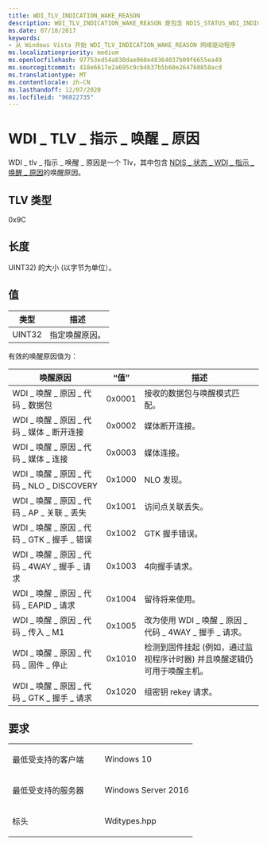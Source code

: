 ```yaml
---
title: WDI_TLV_INDICATION_WAKE_REASON
description: WDI_TLV_INDICATION_WAKE_REASON 是包含 NDIS_STATUS_WDI_INDICATION_WAKE_REASON 唤醒原因的 TLV。
ms.date: 07/18/2017
keywords:
- 从 Windows Vista 开始 WDI_TLV_INDICATION_WAKE_REASON 网络驱动程序
ms.localizationpriority: medium
ms.openlocfilehash: 97753ed54a830dae060e48364037b09f6655ea49
ms.sourcegitcommit: 418e6617e2a695c9cb4b37b5b60e264760858acd
ms.translationtype: MT
ms.contentlocale: zh-CN
ms.lasthandoff: 12/07/2020
ms.locfileid: "96822735"
---
```

# <a name="wdi_tlv_indication_wake_reason"></a>WDI \_ TLV \_ 指示 \_ 唤醒 \_ 原因


WDI \_ tlv \_ 指示 \_ 唤醒 \_ 原因是一个 Tlv，其中包含 [NDIS \_ 状态 \_ WDI \_ 指示 \_ 唤醒 \_ 原因](./ndis-status-wdi-indication-wake-reason.md)的唤醒原因。

## <a name="tlv-type"></a>TLV 类型


0x9C

## <a name="length"></a>长度


UINT32) 的大小 (以字节为单位）。

## <a name="values"></a>值


| 类型   | 描述                |
|--------|----------------------------|
| UINT32 | 指定唤醒原因。 |

 

有效的唤醒原因值为：

| 唤醒原因                                       | “值”  | 描述                                                                                                          |
|---------------------------------------------------|--------|----------------------------------------------------------------------------------------------------------------------|
| WDI \_ 唤醒 \_ 原因 \_ 代码 \_ 数据包                   | 0x0001 | 接收的数据包与唤醒模式匹配。                                                                          |
| WDI \_ 唤醒 \_ 原因 \_ 代码 \_ 媒体 \_ 断开连接        | 0x0002 | 媒体断开连接。                                                                                                 |
| WDI \_ 唤醒 \_ 原因 \_ 代码 \_ 媒体 \_ 连接           | 0x0003 | 媒体连接。                                                                                                    |
| WDI \_ 唤醒 \_ 原因 \_ 代码 \_ NLO \_ DISCOVERY           | 0x1000 | NLO 发现。                                                                                                       |
| WDI \_ 唤醒 \_ 原因 \_ 代码 \_ AP \_ 关联 \_ 丢失    | 0x1001 | 访问点关联丢失。                                                                                       |
| WDI \_ 唤醒 \_ 原因 \_ 代码 \_ GTK \_ 握手 \_ 错误    | 0x1002 | GTK 握手错误。                                                                                                 |
| WDI \_ 唤醒 \_ 原因 \_ 代码 \_ 4WAY \_ 握手 \_ 请求 | 0x1003 | 4向握手请求。                                                                                             |
| WDI \_ 唤醒 \_ 原因 \_ 代码 \_ EAPID \_ 请求           | 0x1004 | 留待将来使用。                                                                                             |
| WDI \_ 唤醒 \_ 原因 \_ 代码 \_ 传入 \_ M1           | 0x1005 | 改为使用 WDI \_ 唤醒 \_ 原因 \_ 代码 \_ 4WAY \_ 握手 \_ 请求。                                                       |
| WDI \_ 唤醒 \_ 原因 \_ 代码 \_ 固件 \_ 停止        | 0x1010 | 检测到固件挂起 (例如，通过监视程序计时器) 并且唤醒逻辑仍可用于唤醒主机。 |
| WDI \_ 唤醒 \_ 原因 \_ 代码 \_ GTK \_ 握手 \_ 请求  | 0x1020 | 组密钥 rekey 请求。                                                                                             |

 

<a name="requirements"></a>要求
------------

<table>
<colgroup>
<col width="50%" />
<col width="50%" />
</colgroup>
<tbody>
<tr class="odd">
<td><p>最低受支持的客户端</p></td>
<td><p>Windows 10</p></td>
</tr>
<tr class="even">
<td><p>最低受支持的服务器</p></td>
<td><p>Windows Server 2016</p></td>
</tr>
<tr class="odd">
<td><p>标头</p></td>
<td>Wditypes.hpp</td>
</tr>
</tbody>
</table>

 

